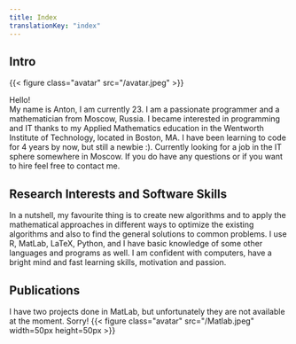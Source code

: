 ```yaml
---
title: Index
translationKey: "index"
---
```


## Intro

{{< figure class="avatar" src="/avatar.jpeg" >}}

Hello! \
My name is Anton, I am currently 23. I am a passionate programmer and a mathematician from Moscow, Russia. I became interested in programming and IT thanks to my Applied Mathematics education in the Wentworth Institute of Technology, located in Boston, MA. I have been learning to code for 4 years by now, but still a newbie :). Currently looking for a job in the IT sphere somewhere in Moscow. If you do have any questions or if you want to hire feel free to contact me.

## Research Interests and Software Skills

In a nutshell, my favourite thing is to create new algorithms and to apply the mathematical approaches in different ways to optimize the existing algorithms and also to find the general solutions to common problems. I use R, MatLab, LaTeX, Python, and I have basic knowledge of some other languages and programs as well. I am confident with computers, have a bright mind and fast learning skills, motivation and passion.

## Publications

I have two projects done in MatLab, but unfortunately they are not available at the moment. Sorry!
{{< figure class="avatar" src="/Matlab.jpeg" width=50px height=50px >}}
